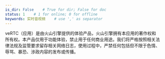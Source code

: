 ```yaml
---
is_dir: False    # True for dir; False for doc
status: 1    # 1 for online; 0 for offline
keywords: 实时音视频    # use ',' as separator
---
```


veRTC（应用）是由火山引擎提供的体验产品，火山引擎拥有本应用的著作权和所有权。本产品仅用于功能体验，禁止用于任何商业用途。我们将严格按照相关法律法规及监管要求留存相关网络日志，使用过程中，严禁任何包括但不限于色情、辱骂、暴恐、涉政内容的发布或传播。
